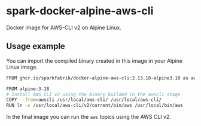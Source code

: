 # spark-docker-alpine-aws-cli

Docker image for AWS-CLI v2 on Alpine Linux.

## Usage example

You can import the compiled binary created in this image in your Alpine Linux image.

```bash
FROM ghcr.io/sparkfabrik/docker-alpine-aws-cli:2.13.18-alpine3.18 as awscli

FROM alpine:3.18
# Install AWS CLI v2 using the binary builded in the awscli stage
COPY --from=awscli /usr/local/aws-cli/ /usr/local/aws-cli/
RUN ln -s /usr/local/aws-cli/v2/current/bin/aws /usr/local/bin/aws
```

In the final image you can run the `aws` topics using the AWS CLI v2.
